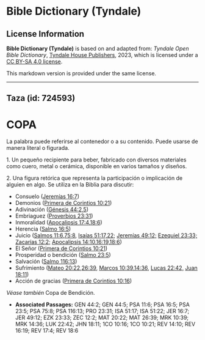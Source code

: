 # Bible Dictionary (Tyndale)

## License Information

**Bible Dictionary (Tyndale)** is based on and adapted from: _Tyndale Open Bible Dictionary_, [Tyndale House Publishers](https://tyndaleopenresources.com/), 2023, which is licensed under a [CC BY-SA 4.0 license](https://creativecommons.org/licenses/by-sa/4.0/legalcode.en).

This markdown version is provided under the same license.



--------------------------------

## Taza (id: 724593)

COPA
====

La palabra puede referirse al contenedor o a su contenido. Puede usarse de manera literal o figurada.

1\. Un pequeño recipiente para beber, fabricado con diversos materiales como cuero, metal o cerámica, disponible en varios tamaños y diseños.

2\. Una figura retórica que representa la participación o implicación de alguien en algo. Se utiliza en la Biblia para discutir:

* Consuelo ([Jeremías 16:7](https://ref.ly/Jer16:7))
* Demonios ([Primera de Corintios 10:21](https://ref.ly/1Cor10:21))
* Adivinación ([Génesis 44:2,5](https://ref.ly/Gen44:2,Gen44:5))
* Embriaguez ([Proverbios 23:31](https://ref.ly/Prov23:31))
* Inmoralidad ([Apocalipsis 17:4](https://ref.ly/Rev17:4),[18:6](https://ref.ly/Rev18:6))
* Herencia ([Salmo 16:5](https://ref.ly/Ps16:5))
* Juicio ([Salmos 11:6](https://ref.ly/Ps11:6),[75:8](https://ref.ly/Ps75:8), [Isaías 51:17,22](https://ref.ly/Isa51:17,Isa51:22); [Jeremías 49:12;](https://ref.ly/Jer49:12) [Ezequiel 23:33;](https://ref.ly/Ezek23:33) [Zacarías 12:2;](https://ref.ly/Zech12:2) [Apocalipsis 14:10](https://ref.ly/Rev14:10),[16:19,](https://ref.ly/Rev16:19)[18:6](https://ref.ly/Rev18:6))
* El Señor ([Primera de Corintios 10:21](https://ref.ly/1Cor10:21))
* Prosperidad o bendición ([Salmo 23:5](https://ref.ly/Ps23:5))
* Salvación ([Salmo 116:13](https://ref.ly/Ps116:13))
* Sufrimiento ([Mateo 20:22](https://ref.ly/Matt20:22),[26:39](https://ref.ly/Matt26:39), [Marcos 10:39](https://ref.ly/Mark10:39),[14:36](https://ref.ly/Mark14:36), [Lucas 22:42,](https://ref.ly/Luke22:42) [Juan 18:11](https://ref.ly/John18:11))
* Acción de gracias ([Primera de Corintios 10:16](https://ref.ly/1Cor10:16))

*Véase también* Copa de Bendición.

* **Associated Passages:** GEN 44:2; GEN 44:5; PSA 11:6; PSA 16:5; PSA 23:5; PSA 75:8; PSA 116:13; PRO 23:31; ISA 51:17; ISA 51:22; JER 16:7; JER 49:12; EZK 23:33; ZEC 12:2; MAT 20:22; MAT 26:39; MRK 10:39; MRK 14:36; LUK 22:42; JHN 18:11; 1CO 10:16; 1CO 10:21; REV 14:10; REV 16:19; REV 17:4; REV 18:6

